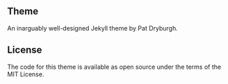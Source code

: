 ## Theme
An inarguably well-designed Jekyll theme by Pat Dryburgh.

## License
The code for this theme is available as open source under the terms of the MIT License.
